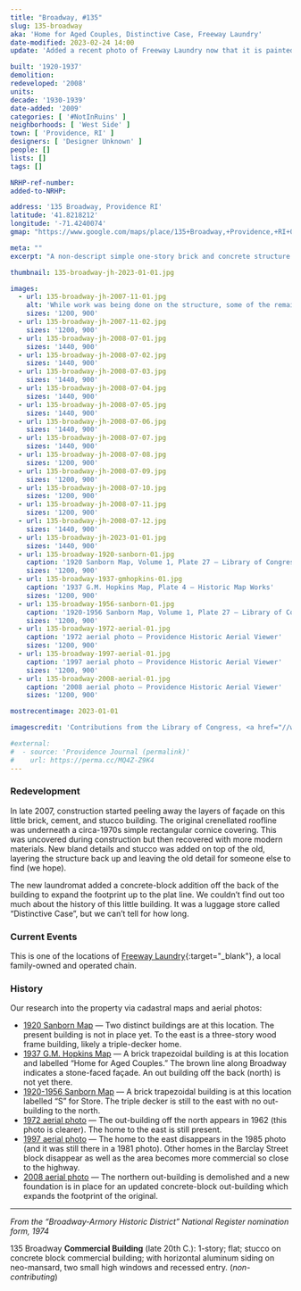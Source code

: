 ```yaml
---
title: "Broadway, #135"
slug: 135-broadway
aka: 'Home for Aged Couples, Distinctive Case, Freeway Laundry'
date-modified: 2023-02-24 14:00
update: 'Added a recent photo of Freeway Laundry now that it is painted red'

built: '1920-1937'
demolition:
redeveloped: '2008'
units:
decade: '1930-1939'
date-added: '2009'
categories: [ '#NotInRuins' ]
neighborhoods: [ 'West Side' ]
town: [ 'Providence, RI' ]
designers: [ 'Designer Unknown' ]
people: []
lists: []
tags: []

NRHP-ref-number:
added-to-NRHP:

address: '135 Broadway, Providence RI'
latitude: '41.8218212'
longitude: '-71.4240074'
gmap: "https://www.google.com/maps/place/135+Broadway,+Providence,+RI+02903/@41.8218212,-71.4240074,17z/data=!3m1!4b1!4m5!3m4!1s0x89e4450ccff0851d:0xd6f53bfbfc19340d!8m2!3d41.8218212!4d-71.4218187"

meta: ""
excerpt: "A non-descript simple one-story brick and concrete structure on a busy commercial portion of Broadway"

thumbnail: 135-broadway-jh-2023-01-01.jpg

images:
  - url: 135-broadway-jh-2007-11-01.jpg
    alt: 'While work was being done on the structure, some of the remaining details could be seen which include a crennelated façade roofline. Since its redevelopment, those details are covered in stucco and a false-front layer. '
    sizes: '1200, 900'
  - url: 135-broadway-jh-2007-11-02.jpg
    sizes: '1200, 900'
  - url: 135-broadway-jh-2008-07-01.jpg
    sizes: '1440, 900'
  - url: 135-broadway-jh-2008-07-02.jpg
    sizes: '1440, 900'
  - url: 135-broadway-jh-2008-07-03.jpg
    sizes: '1440, 900'
  - url: 135-broadway-jh-2008-07-04.jpg
    sizes: '1440, 900'
  - url: 135-broadway-jh-2008-07-05.jpg
    sizes: '1440, 900'
  - url: 135-broadway-jh-2008-07-06.jpg
    sizes: '1440, 900'
  - url: 135-broadway-jh-2008-07-07.jpg
    sizes: '1440, 900'
  - url: 135-broadway-jh-2008-07-08.jpg
    sizes: '1200, 900'
  - url: 135-broadway-jh-2008-07-09.jpg
    sizes: '1200, 900'
  - url: 135-broadway-jh-2008-07-10.jpg
    sizes: '1200, 900'
  - url: 135-broadway-jh-2008-07-11.jpg
    sizes: '1200, 900'
  - url: 135-broadway-jh-2008-07-12.jpg
    sizes: '1440, 900'
  - url: 135-broadway-jh-2023-01-01.jpg
    sizes: '1440, 900'
  - url: 135-broadway-1920-sanborn-01.jpg
    caption: '1920 Sanborn Map, Volume 1, Plate 27 — Library of Congress, Geography and Map Division'
    sizes: '1200, 900'
  - url: 135-broadway-1937-gmhopkins-01.jpg
    caption: '1937 G.M. Hopkins Map, Plate 4 — Historic Map Works'
    sizes: '1200, 900'
  - url: 135-broadway-1956-sanborn-01.jpg
    caption: '1920-1956 Sanborn Map, Volume 1, Plate 27 — Library of Congress, Geography and Map Division'
    sizes: '1200, 900'
  - url: 135-broadway-1972-aerial-01.jpg
    caption: '1972 aerial photo — Providence Historic Aerial Viewer'
    sizes: '1200, 900'
  - url: 135-broadway-1997-aerial-01.jpg
    caption: '1997 aerial photo — Providence Historic Aerial Viewer'
    sizes: '1200, 900'
  - url: 135-broadway-2008-aerial-01.jpg
    caption: '2008 aerial photo — Providence Historic Aerial Viewer'
    sizes: '1200, 900'

mostrecentimage: 2023-01-01

imagescredit: 'Contributions from the Library of Congress, <a href="//www.historicmapworks.com/Map/US/895461/Plate+004/Providence+1937/Rhode+Island/" target="_blank">Historic Map Works</a>, and the <a href="//pvdgis.maps.arcgis.com/apps/webappviewer/index.html?id=b1b3a4a4c66847a8b767cde26264246e" target="_blank">Providence Historic Aerial Viewer</a>'

#external:
#  - source: 'Providence Journal (permalink)'
#    url: https://perma.cc/MQ4Z-Z9K4
---
```


### Redevelopment

In late 2007, construction started peeling away the layers of façade on this little brick, cement, and stucco building. The original crenellated roofline was underneath a circa-1970s simple rectangular cornice covering. This was uncovered during construction but then recovered with more modern materials. New bland details and stucco was added on top of the old, layering the structure back up and leaving the old detail for someone else to find (we hope).

The new laundromat added a concrete-block addition off the back of the building to expand the footprint up to the plat line. We couldn’t find out too much about the history of this little building. It was a luggage store called “Distinctive Case”, but we can’t tell for how long.


### Current Events

This is one of the locations of [Freeway Laundry](//freewaylaundry.com){:target="_blank"}, a local family-owned and operated chain. 


### History

Our research into the property via cadastral maps and aerial photos: 

+ [1920 Sanborn Map](#photo-135-broadway-1920-sanborn-01) — Two distinct buildings are at this location. The present building is not in place yet. To the east is a three-story wood frame building, likely a triple-decker home. 
+ [1937 G.M. Hopkins Map](#photo-135-broadway-1937-gmhopkins-01) — A brick trapezoidal building is at this location and labelled “Home for Aged Couples.” The brown line along Broadway indicates a stone-faced façade. An out building off the back (north) is not yet there.
+ [1920-1956 Sanborn Map](#photo-135-broadway-1956-sanborn-01) — A brick trapezoidal building is at this location labelled “S” for Store. The triple decker is still to the east with no out-building to the north. 
+ [1972 aerial photo](#photo-135-broadway-1972-aerial-01) — The out-building off the north appears in 1962 (this photo is clearer). The home to the east is still present. 
+ [1997 aerial photo](#photo-135-broadway-1997-aerial-01) — The home to the east disappears in the 1985 photo (and it was still there in a 1981 photo). Other homes in the Barclay Street block disappear as well as the area becomes more commercial so close to the highway. 
+ [2008 aerial photo](#photo-135-broadway-2008-aerial-01) — The northern out-building is demolished and a new foundation is in place for an updated concrete-block out-building which expands the footprint of the original.  


***

_From the “Broadway-Armory Historic District” National Register nomination form, 1974_

135 Broadway **Commercial Building** (late 20th C.): 1-story; flat; stucco on concrete block commercial building; with horizontal aluminum siding on neo-mansard, two small high windows and recessed entry. (_non-contributing_)
